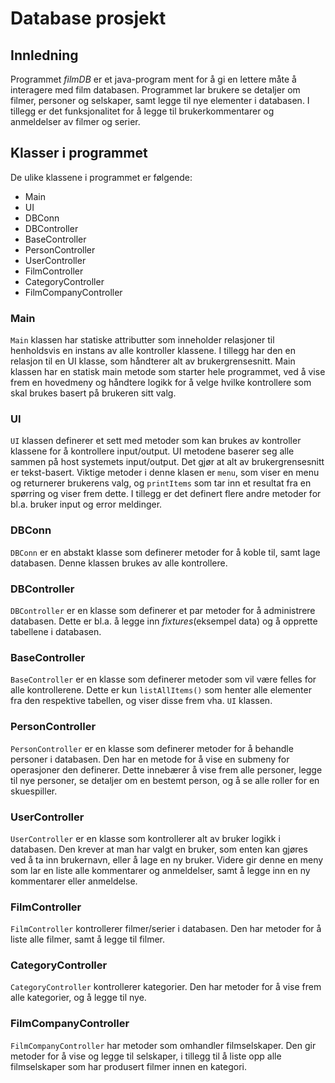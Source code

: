 # Database prosjekt

## Innledning

Programmet _filmDB_ er et java-program ment for å gi en lettere måte å interagere med film
databasen. Programmet lar brukere se detaljer om filmer, personer og selskaper, samt legge til nye
elementer i databasen. I tillegg er det funksjonalitet for å legge til brukerkommentarer og
anmeldelser av filmer og serier.

## Klasser i programmet

De ulike klassene i programmet er følgende:

- Main
- UI
- DBConn
- DBController
- BaseController
- PersonController
- UserController
- FilmController
- CategoryController
- FilmCompanyController

### Main

`Main` klassen har statiske attributter som inneholder relasjoner til henholdsvis en instans av alle
kontroller klassene. I tillegg har den en relasjon til en UI klasse, som håndterer alt av
brukergrensesnitt. Main klassen har en statisk main metode som starter hele programmet, ved å vise
frem en hovedmeny og håndtere logikk for å velge hvilke kontrollere som skal brukes basert på
brukeren sitt valg.

### UI

`UI` klassen definerer et sett med metoder som kan brukes av kontroller klassene for å kontrollere
input/output. UI metodene baserer seg alle sammen på host systemets input/output. Det gjør at alt av
brukergrensesnitt er tekst-basert. Viktige metoder i denne klasen er `menu`, som viser en menu og
returnerer brukerens valg, og `printItems` som tar inn et resultat fra en spørring og viser frem
dette. I tillegg er det definert flere andre metoder for bl.a. bruker input og error meldinger.

### DBConn

`DBConn` er en abstakt klasse som definerer metoder for å koble til, samt lage databasen. Denne
klassen brukes av alle kontrollere.

### DBController

`DBController` er en klasse som definerer et par metoder for å administrere databasen. Dette er
bl.a. å legge inn _fixtures_(eksempel data) og å opprette tabellene i databasen.

### BaseController

`BaseController` er en klasse som definerer metoder som vil være felles for alle kontrollerene.
Dette er kun `listAllItems()` som henter alle elementer fra den respektive tabellen, og viser disse
frem vha. `UI` klassen.

### PersonController

`PersonController` er en klasse som definerer metoder for å behandle personer i databasen. Den har
en metode for å vise en submeny for operasjoner den definerer. Dette
innebærer å vise frem alle personer, legge til nye personer, se detaljer om en bestemt person, og å
se alle roller for en skuespiller.

### UserController

`UserController` er en klasse som kontrollerer alt av bruker logikk i databasen. Den krever at man
har valgt en bruker, som enten kan gjøres ved å ta inn brukernavn, eller å lage en ny bruker. Videre
gir denne en meny som lar en liste alle kommentarer og anmeldelser, samt å legge inn en ny
kommentarer eller anmeldelse.

### FilmController

`FilmController` kontrollerer filmer/serier i databasen. Den har metoder for å liste alle filmer,
samt å legge til filmer.

### CategoryController

`CategoryController` kontrollerer kategorier. Den har metoder for å vise frem alle kategorier, og å
legge til nye.

### FilmCompanyController

`FilmCompanyController` har metoder som omhandler filmselskaper. Den gir metoder for å vise og legge
til selskaper, i tillegg til å liste opp alle filmselskaper som har produsert filmer innen en
kategori.
